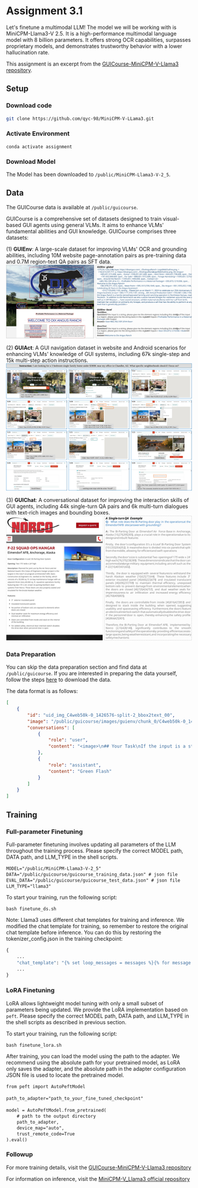 # Assignment 3.1

Let's finetune a multimodal LLM! The model we will be working with is MiniCPM-Llama3-V 2.5. It is a high-performance multimodal language model with 8 billion parameters. It offers strong OCR capabilities, surpasses proprietary models, and demonstrates trustworthy behavior with a lower hallucination rate.

This assignment is an excerpt from the [GUICourse-MiniCPM-V-Llama3 repository](https://github.com/qyc-98/MiniCPM-V-LLama3).

## Setup

### Download code
```bash
git clone https://github.com/qyc-98/MiniCPM-V-LLama3.git
```

### Activate Environment
```
conda activate assignment
```

### Download Model
The Model has been downloaded to `/public/MiniCPM-Llama3-V-2_5`.

## Data

The GUICourse data is available at `/public/guicourse`.

GUICourse is a comprehensive set of datasets designed to train visual-based GUI agents using general VLMs. It aims to enhance VLMs' fundamental abilities and GUI knowledge. GUICourse comprises three datasets:

(1) **GUIEnv**: A large-scale dataset for improving VLMs' OCR and grounding abilities, including 10M website page-annotation pairs as pre-training data and 0.7M region-text QA pairs as SFT data.
![example1](https://github.com/qyc-98/MiniCPM-V-LLama3/raw/main/assets/GUIEnv-example.svg)

(2) **GUIAct**: A GUI navigation dataset in website and Android scenarios for enhancing VLMs' knowledge of GUI systems, including 67k single-step and 15k multi-step action instructions.
![example2](https://github.com/qyc-98/MiniCPM-V-LLama3/raw/main/assets/GUIAct-example.svg)

(3) **GUIChat**: A conversational dataset for improving the interaction skills of GUI agents, including 44k single-turn QA pairs and 6k multi-turn dialogues with text-rich images and bounding boxes.
![example3](https://github.com/qyc-98/MiniCPM-V-LLama3/raw/main/assets/GUIChat-example.svg)

### Data Preparation

You can skip the data preparation section and find data at `/public/guicourse`. If you are interested in preparing the data yourself, follow the steps [here](https://github.com/qyc-98/MiniCPM-V-LLama3/blob/main/README.md#data-preparation) to download the data.

The data format is as follows:

```json
[
    {
        "id": "uid_img_C4web50k-0_1426576-split-2_bbox2text_00",
        "image": "/public/guicourse/images/guienv/chunk_0/C4web50k-0_1426576-split-2.png",
        "conversations": [
            {
                "role": "user",
                "content": "<image>\n## Your Task\nIf the input is a string, please give me the element regions including this string. Else if the input is a region, please give me the string (text) in this region.## Input\n<box>(426,937),(481,960)</box>\n## Output\n"
            },
            {
                "role": "assistant",
                "content": "Green Flash"
            }
        ]
    }
]
```

## Training

### Full-parameter Finetuning

Full-parameter finetuning involves updating all parameters of the LLM throughout the training process. Please specify the correct MODEL path, DATA path, and LLM_TYPE in the shell scripts.

```shell
MODEL="/public/MiniCPM-Llama3-V-2_5"
DATA="/public/guicourse/guicourse_training_data.json" # json file
EVAL_DATA="/public/guicourse/guicourse_test_data.json" # json file
LLM_TYPE="llama3"
```

To start your training, run the following script:

```
bash finetune_ds.sh
```

Note: Llama3 uses different chat templates for training and inference. We modified the chat template for training, so remember to restore the original chat template before inference. You can do this by restoring the tokenizer_config.json in the training checkpoint:

```python
{
    ...
    "chat_template": "{% set loop_messages = messages %}{% for message in loop_messages %}{% set content = '<|start_header_id|>' + message['role'] + '<|end_header_id|>\n\n'+ message['content'] | trim + '<|eot_id|>' %}{% if loop.index0 == 0 %}{% set content = bos_token + content %}{% endif %}{{ content }}{% endfor %}{{ '<|start_header_id|>assistant<|end_header_id|>\n\n' }}"
    ...
}
```

### LoRA Finetuning

LoRA allows lightweight model tuning with only a small subset of parameters being updated. We provide the LoRA implementation based on `peft`. Please specify the correct MODEL path, DATA path, and LLM_TYPE in the shell scripts as described in previous section.

To start your training, run the following script:

```
bash finetune_lora.sh
```

After training, you can load the model using the path to the adapter. We recommend using the absolute path for your pretrained model, as LoRA only saves the adapter, and the absolute path in the adapter configuration JSON file is used to locate the pretrained model.

```
from peft import AutoPeftModel

path_to_adapter="path_to_your_fine_tuned_checkpoint"

model = AutoPeftModel.from_pretrained(
    # path to the output directory
    path_to_adapter,
    device_map="auto",
    trust_remote_code=True
).eval()
```

### Followup

For more training details, visit the [GUICourse-MiniCPM-V-Llama3 repository](https://github.com/qyc-98/MiniCPM-V-LLama3/blob/main/README.md#model-fine-tuning-memory-usage-statistics)

For information on inference, visit the [MiniCPM-V_Llama3 official repository](https://github.com/OpenBMB/MiniCPM-V?tab=readme-ov-file#multi-turn-conversation)
